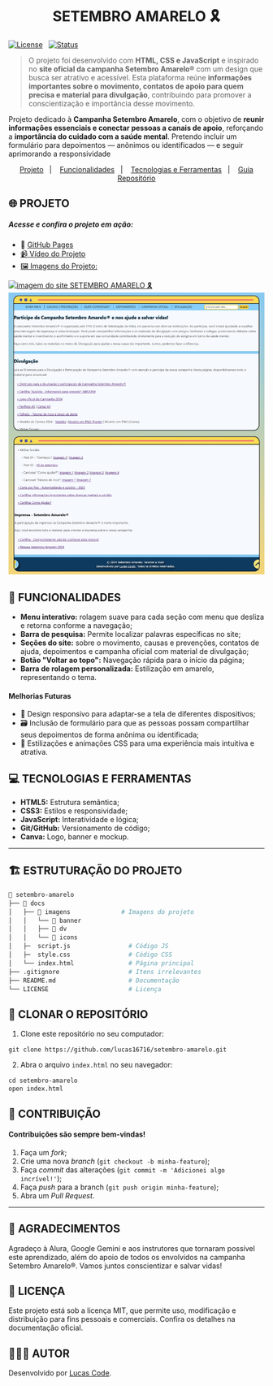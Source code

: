 <h1 align="center">SETEMBRO AMARELO 🎗️</h1>

<div>
  
[![License](https://img.shields.io/badge/Licença-MIT-yellow)](./LICENSE)&nbsp;&nbsp;
[![Status](https://img.shields.io/badge/Status-Desenvolvendo_melhorias-blue)]()

</div>
 
> O projeto foi desenvolvido com **HTML, CSS e JavaScript** e inspirado no **site oficial da campanha Setembro Amarelo®** com um design que busca ser atrativo e acessível. Esta plataforma reúne **informações importantes sobre o movimento, contatos de apoio para quem precisa e material para divulgação**, contribuindo para promover a conscientização e importância desse movimento.

Projeto dedicado à **Campanha Setembro Amarelo**, com o objetivo de **reunir informações essenciais e conectar pessoas a canais de apoio**, reforçando a **importância do cuidado com a saúde mental**. Pretendo incluir um formulário para depoimentos — anônimos ou identificados — e seguir aprimorando a responsividade

<p align="center">
  <a href="#-projeto">Projeto</a>&nbsp;&nbsp;&nbsp;|&nbsp;&nbsp;&nbsp;
  <a href="#-funcionalidades">Funcionalidades</a>&nbsp;&nbsp;&nbsp;|&nbsp;&nbsp;&nbsp;
  <a href="#-tecnologias-e-ferramentas">Tecnologias e Ferramentas</a>&nbsp;&nbsp;&nbsp;|&nbsp;&nbsp;&nbsp;
  <a href="#-estruturação-do-projeto">Guia Repositório</a>
</p>

<h2>🌐 PROJETO</h2>
<h5>Acesse e confira o projeto em ação:</h5>

- 🔗 <a href="https://lucas16716.github.io/setembro-amarelo/">GitHub Pages
- 📹 <a href="https://drive.google.com/file/d/1gq1bJRB8ZH7NV1mHLzFkXgGT-SVYWEil/view?usp=sharing">Vídeo do Projeto
- 🖼️ Imagens do Projeto:

<div align="left">
  
   <a target="_blank" href="https://lucas16716.github.io/setembro-amarelo/">
   <img href="https://lucas16716.github.io/setembro-amarelo/" src="./docs/images/dv/mockup1.jpg" alt="imagem do site SETEMBRO AMARELO 🎗️">
   </a>

   <a target="_blank" href="https://lucas16716.github.io/setembro-amarelo/">
   <img href="https://lucas16716.github.io/setembro-amarelo/" src="./docs/images/dv/mockup2.jpg" alt="imagem do site SETEMBRO AMARELO 🎗️">
   </a>
   
 </div>

 <h2>🚀 FUNCIONALIDADES</h2>

- **Menu interativo:** rolagem suave para cada seção com menu que desliza e retorna conforme a navegação;
- **Barra de pesquisa:** Permite localizar palavras específicas no site;
- **Seções do site:** sobre o movimento, causas e prevenções, contatos de ajuda, depoimentos e campanha oficial com material de divulgação;
- **Botão "Voltar ao topo":** Navegação rápida para o início da página;
- **Barra de rolagem personalizada:** Estilização em amarelo, representando o tema.

<h4>Melhorias Futuras</h4>

- 📲 Design responsivo para adaptar-se a tela de diferentes dispositivos;
- 🗃️ Inclusão de formulário para que as pessoas possam compartilhar seus depoimentos de forma anônima ou identificada;
- 🎨 Estilizações e animações CSS para uma experiência mais intuitiva e atrativa.

<h2>💻 TECNOLOGIAS E FERRAMENTAS</h2>

- **HTML5:** Estrutura semântica;
- **CSS3:** Estilos e responsividade;
- **JavaScript:** Interatividade e lógica;
- **Git/GitHub:** Versionamento de código;
- **Canva:** Logo, banner e mockup.

---

<h2>🏗 ESTRUTURAÇÃO DO PROJETO</h2>

```bash
📁 setembro-amarelo
├── 📁 docs
│   ├── 📂 imagens              # Imagens do projeto
│   │   └── 📂 banner
│   │   ├── 📂 dv
│   │   └── 📂 icons
│   ├─  script.js                # Código JS
│   ├─  style.css                # Código CSS
│   └── index.html               # Página principal
├── .gitignore                   # Itens irrelevantes
├── README.md                    # Documentação
└── LICENSE                      # Licença
```

<h2>👥 CLONAR O REPOSITÓRIO</h2>

1. Clone este repositório no seu computador:

```
git clone https://github.com/lucas16716/setembro-amarelo.git
```

2. Abra o arquivo `index.html` no seu navegador:

```
cd setembro-amarelo
open index.html
```

<h2>🤝 CONTRIBUIÇÃO</h2>
<h4>Contribuições são sempre bem-vindas!</h4>

1. Faça um _fork_;
2. Crie uma nova _branch_ (`git checkout -b minha-feature`);
3. Faça _commit_ das alterações (`git commit -m 'Adicionei algo incrível!'`);
4. Faça _push_ para a branch (`git push origin minha-feature`);
5. Abra um _Pull Request_.

---

<h2>💬 AGRADECIMENTOS</h2>
Agradeço à Alura, Google Gemini e aos instrutores que tornaram possível este aprendizado, além do apoio de todos os envolvidos na campanha Setembro Amarelo®. Vamos juntos conscientizar e salvar vidas!

<h2>📝 LICENÇA</h2>
<p>Este projeto está sob a licença MIT, que permite uso, modificação e distribuição para fins pessoais e comerciais. Confira os detalhes na documentação oficial.</p>

<h2>🧑🏻‍💻 AUTOR </h2>
<p>Desenvolvido por <a href="https://lucaslinkverse.vercel.app/">Lucas Code<a/>.</p>
